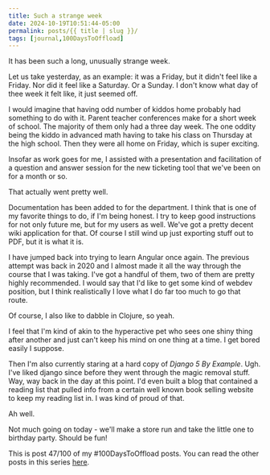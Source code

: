 ```yaml
---
title: Such a strange week
date: 2024-10-19T10:51:44-05:00
permalink: posts/{{ title | slug }}/
tags: [journal,100DaysToOffload]
---
```


It has been such a long, unusually strange week. 

Let us take yesterday, as an example: it was a Friday, but it didn't feel like a Friday. Nor did it feel like a Saturday. Or a Sunday. I don't know what day of thee week it felt like, it just seemed off.

I would imagine that having odd number of kiddos home probably had something to do with it. Parent teacher conferences make for a short week of school. The majority of them only had a three day week. The one oddity being the kiddo in advanced math having to take his class on Thursday at the high school. Then they were all home on Friday, which is super exciting.

Insofar as work goes for me, I assisted with a presentation and facilitation of a question and answer session for the new ticketing tool that we've been on for a month or so.

That actually went pretty well.

Documentation has been added to for the department. I think that is one of my favorite things to do, if I'm being honest. I try to keep good instructions for not only future me, but for my users as well. We've got a pretty decent wiki application for that. Of course I still wind up just exporting stuff out to PDF, but it is what it is.

I have jumped back into trying to learn Angular once again. The previous attempt was back in 2020 and I almost made it all the way through the course that I was taking. I've got a handful of them, two of them are pretty highly recommended. I would say that I'd like to get some kind of webdev position, but I think realistically I love what I do far too much to go that route. 

Of course, I also like to dabble in Clojure, so yeah.

I feel that I'm kind of akin to the hyperactive pet who sees one shiny thing after another and just can't keep his mind on one thing at a time. I get bored easily I suppose.

Then I'm also currently staring at a hard copy of *Django 5 By Example*. Ugh. I've liked django since before they went through the magic removal stuff. Way, way back in the day at this point. I'd even built a blog that contained a reading list that pulled info from a certain well known book selling website to keep my reading list in. I was kind of proud of that.

Ah well.

Not much going on today - we'll make a store run and take the little one to birthday party. Should be fun!

This is post 47/100 of my #100DaysToOffload posts. You can read the other posts in this series [here](/tags/100daystooffload).
